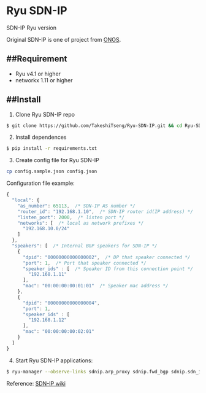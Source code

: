 Ryu SDN-IP
====

SDN-IP Ryu version

Original SDN-IP is one of project from [ONOS](http://onosproject.org/).

##Requirement
----

- Ryu v4.1 or higher
- networkx 1.11 or higher

##Install
----

1. Clone Ryu SDN-IP repo

```bash
$ git clone https://github.com/TakeshiTseng/Ryu-SDN-IP.git && cd Ryu-SDN-IP
```

2. Install dependences

```bash
$ pip install -r requirements.txt
```

3. Create config file for Ryu SDN-IP

```bash
cp config.sample.json config.json
```

Configuration file example:

```js
{
  "local": {
    "as_number": 65113,  /* SDN-IP AS number */
    "router_id": "192.168.1.10",  /* SDN-IP router id(IP address) */
    "listen_port": 2000,  /* listen port */
    "networks": [  /* local as network prefixes */
      "192.168.10.0/24"
    ]
  },
  "speakers": [  /* Internal BGP speakers for SDN-IP */
    {
      "dpid": "00000000000000002",  /* DP that speaker connected */
      "port": 1,  /* Port that speaker connected */
      "speaker_ids" : [  /* Speaker ID from this connection point */
        "192.168.1.11"
      ],
      "mac": "00:00:00:00:01:01"  /* Speaker mac address */
    },
    {
      "dpid": "00000000000000004",
      "port": 1,
      "speaker_ids" : [
        "192.168.1.12"
      ],
      "mac": "00:00:00:00:02:01"
    }
  ]
}
```

4. Start Ryu SDN-IP applications:

```bash
$ ryu-manager --observe-links sdnip.arp_proxy sdnip.fwd_bgp sdnip.sdn_ip
```

Reference:
[SDN-IP wiki](https://wiki.onosproject.org/display/ONOS/SDN-IP)
